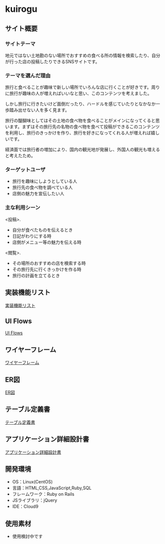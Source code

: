 # kuirogu

## サイト概要
### サイトテーマ
地元ではない土地勘のない場所でおすすめの食べる所の情報を検索したり、自分が行った店の投稿したりできるSNSサイトです。

### テーマを選んだ理由
旅行と食べることが趣味で新しい場所でいろんな店に行くことが好きです。周りに旅行が趣味の人が増えればいいなと思い、このコンテンツを考えました。

しかし旅行に行きたいけど面倒だったり、ハードルを感じていたりとなかなか一歩踏み出せない人を多く見ます。

旅行の醍醐味としてはその土地の食べ物を食べることがメインになってくると思います。まずはその旅行先の名物の食べ物を食べて投稿ができるこのコンテンツを利用し、旅行のきっかけを作り、旅行を好きになってくれる人が増えれば嬉しいです。

経済面では旅行者の増加により、国内の観光地が発展し、外国人の観光も増えると考えたため。

### ターゲットユーザ
- 旅行を趣味にしようとしている人
- 旅行先の食べ物を調べている人
- 店側の魅力を宣伝したい人

### 主な利用シーン
<投稿>. 
- 自分が食べたものを伝えるとき
- 日記がわりにする時
- 店側がメニュー等の魅力を伝える時

<閲覧>. 
- その場所のおすすめの店を検索する時
- その旅行先に行くきっかけを作る時
- 旅行の計画を立てるとき

## 実装機能リスト
[実装機能リスト](https://docs.google.com/spreadsheets/d/1jLf7niOEGf5973jesJOYsEA-J5GyvnYyYrHuGzeFhY4/edit?usp=sharing)

##  UI Flows
[ UI Flows ](https://drive.google.com/file/d/1x0TRQA-ss7XDCpf-sezsfTLGRibHdYUq/view?usp=sharing)

##  ワイヤーフレーム
[ ワイヤーフレーム ](https://drive.google.com/file/d/1Co9ElYIUQG2RtAG35mJKzbCz2rliLDXj/view?usp=sharing)

## ER図
[ER図](https://drive.google.com/file/d/1GJ7yOAoh8cUOok6-DytkuVjA8upHkiju/view?usp=sharing)

## テーブル定義書
[テーブル定義書](https://docs.google.com/spreadsheets/d/147gZegxzDhkQOX9vVDOEtxcRo0ibhBzGrhMpow2uqQY/edit?usp=sharing)

## アプリケーション詳細設計書
[アプリケーション詳細設計書](https://docs.google.com/spreadsheets/d/1RB6vHjZyOEf02ACGtCkVTnpes38BFwS8CZ2n8q0Lwww/edit?usp=sharing)


## 開発環境
- OS：Linux(CentOS)
- 言語：HTML,CSS,JavaScript,Ruby,SQL
- フレームワーク：Ruby on Rails
- JSライブラリ：jQuery
- IDE：Cloud9

## 使用素材
- 使用検討中です
